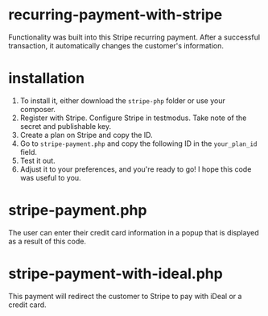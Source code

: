 # recurring-payment-with-stripe

Functionality was built into this Stripe recurring payment. After a successful transaction, it automatically changes the customer's information.

# installation

1. To install it, either download the ```stripe-php``` folder or use your composer.
2. Register with Stripe. Configure Stripe in testmodus. Take note of the secret and publishable key.
3. Create a plan on Stripe and copy the ID.
4. Go to ```stripe-payment.php``` and copy the following ID in the ```your_plan_id``` field.
5. Test it out.
6. Adjust it to your preferences, and you're ready to go! I hope this code was useful to you.

# stripe-payment.php

The user can enter their credit card information in a popup that is displayed as a result of this code.

# stripe-payment-with-ideal.php

This payment will redirect the customer to Stripe to pay with iDeal or a credit card.
